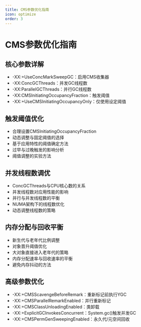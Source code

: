 ```yaml
---
title: CMS参数优化指南
icon: optimize
order: 3
---
```


# CMS参数优化指南

## 核心参数详解
- -XX:+UseConcMarkSweepGC：启用CMS收集器
- -XX:ConcGCThreads：并发GC线程数
- -XX:ParallelGCThreads：并行GC线程数
- -XX:CMSInitiatingOccupancyFraction：触发阈值
- -XX:+UseCMSInitiatingOccupancyOnly：仅使用设定阈值

## 触发阈值优化
- 合理设置CMSInitiatingOccupancyFraction
- 动态调整与固定阈值的选择
- 基于应用特性的阈值确定方法
- 过早与过晚触发的影响分析
- 阈值调整的实验方法

## 并发线程数调优
- ConcGCThreads与CPU核心数的关系
- 并发线程数对应用性能的影响
- 并行与并发线程数的平衡
- NUMA架构下的线程数优化
- 动态调整线程数的策略

## 内存分配与回收平衡
- 新生代与老年代比例调整
- 对象晋升阈值优化
- 大对象直接进入老年代的策略
- 内存分配速率与回收速率的平衡
- 避免内存抖动的方法

## 高级参数优化
- -XX:+CMSScavengeBeforeRemark：重新标记前执行YGC
- -XX:+CMSParallelRemarkEnabled：并行重新标记
- -XX:+CMSClassUnloadingEnabled：类卸载
- -XX:+ExplicitGCInvokesConcurrent：System.gc()触发并发GC
- -XX:+CMSPermGenSweepingEnabled：永久代/元空间回收
